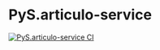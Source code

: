 # PyS.articulo-service

[![PyS.articulo-service CI](https://github.com/PyS-services/PyS.articulo-service/actions/workflows/maven.yml/badge.svg?branch=main)](https://github.com/PyS-services/PyS.articulo-service/actions/workflows/maven.yml)
